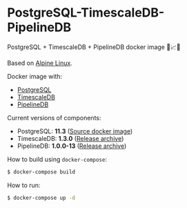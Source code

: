 # PostgreSQL-TimescaleDB-PipelineDB

PostgreSQL + TimescaleDB + PipelineDB docker image 🐘📈🔀

Based on [Alpine Linux](https://alpinelinux.org).

Docker image with:
* [PostgreSQL](https://www.postgresql.org/)
* [TimescaleDB](https://www.timescale.com/)
* [PipelineDB](https://www.pipelinedb.com/)

Current versions of components:
* PostgreSQL: **11.3** ([Source docker image](https://store.docker.com/images/postgres))
* TimescaleDB: **1.3.0** ([Release archive](https://github.com/timescale/timescaledb/releases/tag/1.3.0))
* PipelineDB: **1.0.0-13** ([Release archive](https://github.com/pipelinedb/pipelinedb/releases/tag/1.0.0-13))

How to build using `docker-compose`:

```bash
$ docker-compose build
```

How to run:

```bash
$ docker-compose up -d
```
